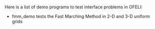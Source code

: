 
Here is a list of demo programs to test interface problems in OFELI:

- fmm_demo tests the Fast Marching Method in 2-D and 3-D uniform grids

